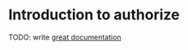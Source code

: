 # Introduction to authorize

TODO: write [great documentation](http://jacobian.org/writing/what-to-write/)
